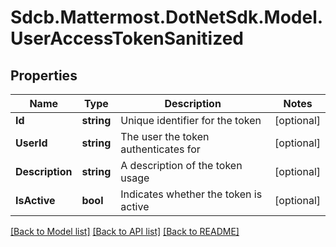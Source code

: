 # Sdcb.Mattermost.DotNetSdk.Model.UserAccessTokenSanitized
## Properties

Name | Type | Description | Notes
------------ | ------------- | ------------- | -------------
**Id** | **string** | Unique identifier for the token | [optional] 
**UserId** | **string** | The user the token authenticates for | [optional] 
**Description** | **string** | A description of the token usage | [optional] 
**IsActive** | **bool** | Indicates whether the token is active | [optional] 

[[Back to Model list]](../README.md#documentation-for-models) [[Back to API list]](../README.md#documentation-for-api-endpoints) [[Back to README]](../README.md)


